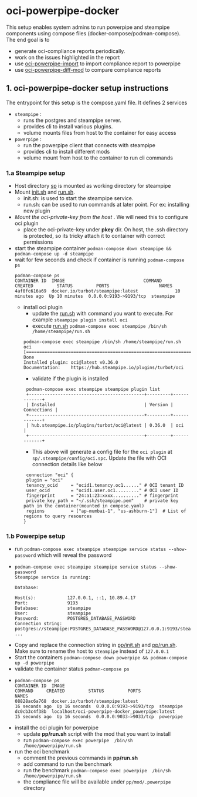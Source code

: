 # oci-powerpipe-docker
This setup enables system admins to run powerpipe and steampipe components using compose files (docker-compose/podman-compose).
The end goal is to 
- generate oci-compliance reports periodically.
- work on the issues highlighted in the report
- use [oci-powerpipe-import](https://github.com/sysco-middleware/oci-powerpipe-import) to import compliance report to powerpipe
- use [oci-powerpipe-diff-mod](https://github.com/sysco-middleware/oci-powerpipe-diff-mod) to compare compliance reports

##  1. oci-powerpipe-docker setup instructions
The entrypoint for this setup is the compose.yaml file. It defines 2 services 
- `steampipe` : 
  - runs the postgres and steampipe server. 
  - provides cli to install various plugins.
  - volume mounts files from host to the container for easy access
- `powerpipe` :
  - run the powerpipe client that connects with steampipe
  - provides cli to install different mods
  - volume mount from host to the container to run cli commands
                        
### 1.a Steampipe setup
- Host directory [sp](sp) is mounted as working directory for steampipe
- Mount [init.sh](sp/init.sh) and [run.sh](sp/run.sh).
  - init.sh: is used to start the steampipe service.
  - run.sh: can be used to run commands at later point. For ex: installing new plugin
- *Mount the oci-private-key from the host* . We will need this to configure oci plugin
  - place the oci-private-key under **pkey** dir. On host, the .ssh directory is protected, so its tricky attach it to container with correct permissions 
- start the steampipe container `podman-compose down steampipe && podman-compose up -d steampipe`
- wait for few seconds and check if container is running `podman-compose ps`
   ```shell
  podman-compose ps
  CONTAINER ID  IMAGE                              COMMAND     CREATED         STATUS         PORTS                   NAMES
  4af0fc616a69  docker.io/turbot/steampipe:latest              10 minutes ago  Up 10 minutes  0.0.0.0:9193->9193/tcp  steampipe
  ```
  - install oci plugin 
    - update the [run.sh](sp/run.sh) with command you want to execute. For example `steampipe plugin install oci`
    - execute [run.sh](sp/run.sh) `podman-compose exec steampipe /bin/sh /home/steampipe/run.sh`
    ```shell
    podman-compose exec steampipe /bin/sh /home/steampipe/run.sh 
    oci [====================================================================>] Done
    Installed plugin: oci@latest v0.36.0
    Documentation:    https://hub.steampipe.io/plugins/turbot/oci
    ``` 
    - validate if the plugin is installed
    ```shell
     podman-compose exec steampipe steampipe plugin list 
     +--------------------------------------------+---------+-------------+
     | Installed                                  | Version | Connections |
     +--------------------------------------------+---------+-------------+
     | hub.steampipe.io/plugins/turbot/oci@latest | 0.36.0  | oci         |
     +--------------------------------------------+---------+-------------+
    ```                 
    - This above will generate a config file for the `oci plugin` at `sp/.steampipe/config/oci.spc`. Update the file with OCI connection details like below
    ```hcl
     connection "oci" {
     plugin = "oci"
     tenancy_ocid     = "ocid1.tenancy.oc1......" # OCI tenant ID
     user_ocid        = "ocid1.user.oc1........." # OCI user ID
     fingerprint      = "24:a1:23:xxxx.........." # fingerprint
     private_key_path = "~/.ssh/steampipe.pem"    # private key path in the container(mounted in compose.yaml)
     regions          = ["ap-mumbai-1", "us-ashburn-1"]  # List of regions to query resources
    }
    ```           
### 1.b Powerpipe setup 
- run `podman-compose exec steampipe steampipe service status --show-password` which will reveal the password
- ```shell
  podman-compose exec steampipe steampipe service status --show-password
  Steampipe service is running:

  Database:

  Host(s):            127.0.0.1, ::1, 10.89.4.17
  Port:               9193
  Database:           steampipe
  User:               steampipe
  Password:           POSTGRES_DATABASE_PASSWORD
  Connection string:  postgres://steampipe:POSTGRES_DATABASE_PASSWORD@127.0.0.1:9193/steampipe
  ...

  ```      
- Copy and replace the connection string in  [pp/init.sh](pp/init.sh) and [pp/run.sh](pp/run.sh). Make sure to rename the host to `steampipe` instead of `127.0.0.1`
- Start the containers `podman-compose down powerpipe && podman-compose up -d powerpipe`
- validate the container status `podman-compose ps `
- ```shell
  podman-compose ps 
  CONTAINER ID  IMAGE                                            COMMAND     CREATED         STATUS         PORTS                   NAMES
  08828ac6a768  docker.io/turbot/steampipe:latest                            16 seconds ago  Up 16 seconds  0.0.0.0:9193->9193/tcp  steampipe
  dc0cb3c4f38b  localhost/oci-powerpipe-docker_powerpipe:latest              15 seconds ago  Up 16 seconds  0.0.0.0:9033->9033/tcp  powerpipe
  ```          
- install the oci plugin for powerpipe 
  - update **pp/run.sh** script with the mod that you want to install
  - run ` podman-compose exec powerpipe  /bin/sh /home/powerpipe/run.sh ` 
- run the oci benchmark
  - comment the previous commands in  **pp/run.sh**
  - add command to run the benchmark
  - run the benchmark `podman-compose exec powerpipe  /bin/sh /home/powerpipe/run.sh `
  - the compliance file will be available under `pp/mod/.powerpipe` directory